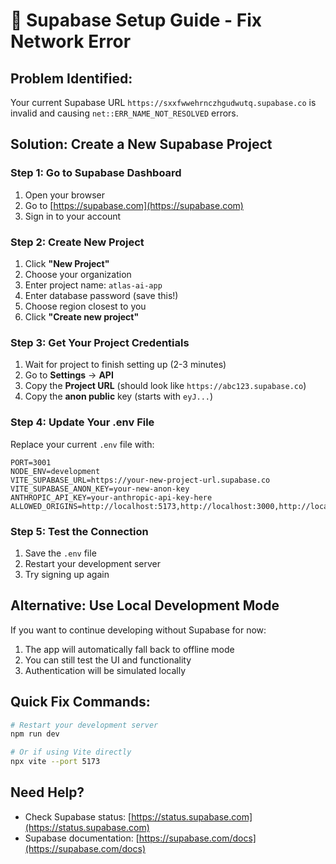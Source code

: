 # 🔧 Supabase Setup Guide - Fix Network Error

## **Problem Identified:**
Your current Supabase URL `https://sxxfwwehrnczhgudwutq.supabase.co` is invalid and causing `net::ERR_NAME_NOT_RESOLVED` errors.

## **Solution: Create a New Supabase Project**

### **Step 1: Go to Supabase Dashboard**
1. Open your browser
2. Go to [https://supabase.com](https://supabase.com)
3. Sign in to your account

### **Step 2: Create New Project**
1. Click **"New Project"**
2. Choose your organization
3. Enter project name: `atlas-ai-app`
4. Enter database password (save this!)
5. Choose region closest to you
6. Click **"Create new project"**

### **Step 3: Get Your Project Credentials**
1. Wait for project to finish setting up (2-3 minutes)
2. Go to **Settings** → **API**
3. Copy the **Project URL** (should look like `https://abc123.supabase.co`)
4. Copy the **anon public** key (starts with `eyJ...`)

### **Step 4: Update Your .env File**
Replace your current `.env` file with:

```env
PORT=3001
NODE_ENV=development
VITE_SUPABASE_URL=https://your-new-project-url.supabase.co
VITE_SUPABASE_ANON_KEY=your-new-anon-key
ANTHROPIC_API_KEY=your-anthropic-api-key-here
ALLOWED_ORIGINS=http://localhost:5173,http://localhost:3000,http://localhost:5175
```

### **Step 5: Test the Connection**
1. Save the `.env` file
2. Restart your development server
3. Try signing up again

## **Alternative: Use Local Development Mode**

If you want to continue developing without Supabase for now:

1. The app will automatically fall back to offline mode
2. You can still test the UI and functionality
3. Authentication will be simulated locally

## **Quick Fix Commands:**

```bash
# Restart your development server
npm run dev

# Or if using Vite directly
npx vite --port 5173
```

## **Need Help?**
- Check Supabase status: [https://status.supabase.com](https://status.supabase.com)
- Supabase documentation: [https://supabase.com/docs](https://supabase.com/docs) 